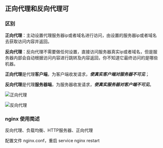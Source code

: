 ## 正向代理和反向代理可 ##

### 区别 ###

**正向代理**：主动设置代理服务器ip或者域名进行访问，由设置的服务器ip或者域名去获取访问内容并返回。

**反向代理**：反向代理不需要做任何设置，直接访问服务器真实ip或者域名，但是服务器内部会自动根据访问内容进行跳转及内容返回，你不知道它最终访问的是哪些机器。

**正向代理**是代理**客户端**，为客户端收发请求，***使真实客户端对服务器不可见***；

**反向代理**是代理**服务器端**，为服务器收发请求，***使真实服务器对客户端不可见***。

![正向代理](/Users/zhaozhengji/Downloads/466768-20180403082035578-1377801350.png)

![反向代理](/Users/zhaozhengji/Downloads/466768-20180403082301442-834829046.png)

### nginx 使用简述 ###

反向代理、负载均衡、HTTP服务器、正向代理

配置文件 nginx.conf，重启 service nginx restart

